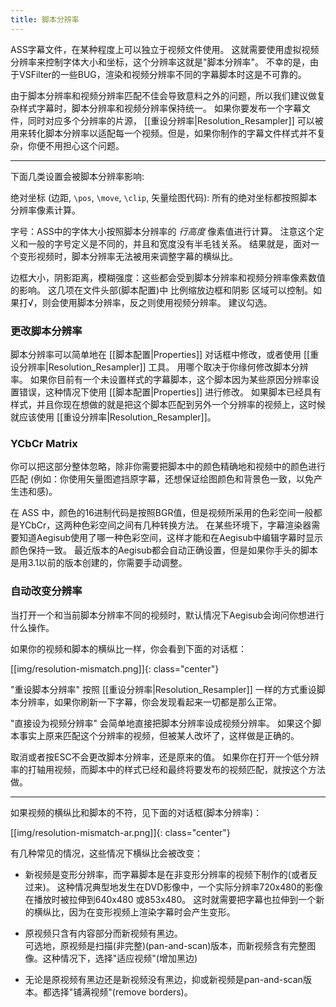```yaml
---
title: 脚本分辨率
---
```


ASS字幕文件，在某种程度上可以独立于视频文件使用。
这就需要使用虚拟视频分辨率来控制字体大小和坐标，这个分辨率这就是"脚本分辨率"。
不幸的是，由于VSFilter的一些BUG，渲染和视频分辨率不同的字幕脚本时这是不可靠的。

由于脚本分辨率和视频分辨率匹配不佳会导致意料之外的问题，所以我们建议做复杂样式字幕时，脚本分辨率和视频分辨率保持统一。
如果你要发布一个字幕文件，同时对应多个分辨率的片源， [[重设分辨率|Resolution_Resampler]] 可以被用来转化脚本分辨率以适配每一个视频。但是，如果你制作的字幕文件样式并不复杂，你便不用担心这个问题。

----------------------

下面几类设置会被脚本分辨率影响:

绝对坐标 (边距, `\pos`, `\move`, `\clip`, 矢量绘图代码): 所有的绝对坐标都按照脚本分辨率像素计算。


字号：ASS中的字体大小按照脚本分辨率的 *行高度* 像素值进行计算。
注意这个定义和一般的字号定义是不同的，并且和宽度没有半毛钱关系。
结果就是，面对一个变形视频时，脚本分辨率无法被用来调整字幕的横纵比。

边框大小，阴影距离，模糊强度：这些都会受到脚本分辨率和视频分辨率像素数值的影响。
这几项在文件头部(脚本配置)中 比例缩放边框和阴影 区域可以控制。如果打√，则会使用脚本分辨率，反之则使用视频分辨率。
建议勾选。

### 更改脚本分辨率

脚本分辨率可以简单地在 [[脚本配置|Properties]] 对话框中修改，或者使用 [[重设分辨率|Resolution_Resampler]] 工具。
用哪个取决于你缘何修改脚本分辨率。
如果你目前有一个未设置样式的字幕脚本，这个脚本因为某些原因分辨率设置错误，这种情况下使用 [[脚本配置|Properties]] 进行修改。
如果脚本已经具有样式，并且你现在想做的就是把这个脚本匹配到另外一个分辨率的视频上，这时候就应该使用 [[重设分辨率|Resolution_Resampler]]。

### YCbCr Matrix

你可以把这部分整体忽略，除非你需要把脚本中的颜色精确地和视频中的颜色进行匹配 (例如：你使用矢量图遮挡原字幕，还想保证绘图颜色和背景色一致，以免产生违和感)。

在 ASS 中，颜色的16进制代码是按照BGR值，但是视频所采用的色彩空间一般都是YCbCr，这两种色彩空间之间有几种转换方法。
在某些环境下，字幕渲染器需要知道Aegisub使用了哪一种色彩空间，这样才能和在Aegisub中编辑字幕时显示颜色保持一致。
最近版本的Aegisub都会自动正确设置，但是如果你手头的脚本是用3.1以前的版本创建的，你需要手动调整。

### 自动改变分辨率

当打开一个和当前脚本分辨率不同的视频时，默认情况下Aegisub会询问你想进行什么操作。

如果你的视频和脚本的横纵比一样，你会看到下面的对话框：

[[img/resolution-mismatch.png]]{: class="center"}

"重设脚本分辨率" 按照 [[重设分辨率|Resolution_Resampler]] 一样的方式重设脚本分辨率，如果你刷新一下字幕，你会发现看起来一切都是那么正常。

"直接设为视频分辨率" 会简单地直接把脚本分辨率设成视频分辨率。
如果这个脚本事实上原来匹配这个分辨率的视频，但被某人改坏了，这样做是正确的。

取消或者按ESC不会更改脚本分辨率，还是原来的值。
如果你在打开一个低分辨率的打轴用视频，而脚本中的样式已经和最终将要发布的视频匹配，就按这个方法做。

----------------------

如果视频的横纵比和脚本的不符，见下面的对话框(脚本分辨率)：

[[img/resolution-mismatch-ar.png]]{: class="center"}

有几种常见的情况，这些情况下横纵比会被改变：

* 新视频是变形分辨率，而字幕脚本是在非变形分辨率的视频下制作的(或者反过来)。
  这种情况典型地发生在DVD影像中，一个实际分辨率720x480的影像在播放时被拉伸到640x480 或853x480。
  这时就需要把字幕也拉伸到一个新的横纵比，因为在变形视频上渲染字幕时会产生变形。

* 原视频只含有内容部分而新视频有黑边。                               
  可选地，原视频是扫描(非完整)(pan-and-scan)版本，而新视频含有完整图像。这种情况下，选择"适应视频"(增加黑边)

* 无论是原视频有黑边还是新视频没有黑边，抑或新视频是pan-and-scan版本。都选择"铺满视频"(remove borders)。
